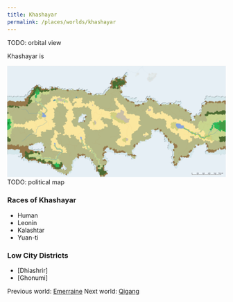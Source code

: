 ```yaml
---
title: Khashayar
permalink: /places/worlds/khashayar
---
```

TODO: orbital view

Khashayar is

![Khashayar Biomes](../../assets/img/khashayar-biomes.png)
TODO: political map

### Races of Khashayar
- Human
- Leonin
- Kalashtar
- Yuan-ti

### Low City Districts
- [Dhiashrir]
- [Ghonumi]

Previous world: [Emerraine](places/worlds/Emerraine)
Next world: [Qigang](places/worlds/Qigang)